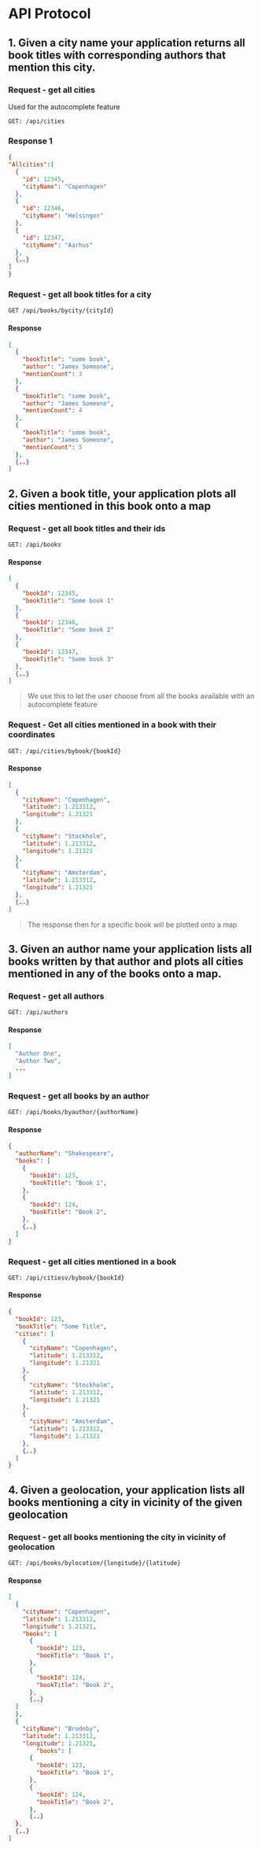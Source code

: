 # API Protocol

## 1. Given a city name your application returns all book titles with corresponding authors that mention this city.

### Request - get all cities

Used for the autocomplete feature

`GET: /api/cities`

### Response 1

```json
{
"Allcities":[
  {
    "id": 12345,
    "cityName": "Copenhagen"
  },
  {
    "id": 12346,
    "cityName": "Helsingor"
  },
  {
    "id": 12347,
    "cityName": "Aarhus"
  },
  {..}
]
}
```

### Request - get all book titles for a city

`GET /api/books/bycity/{cityId}`

#### Response

```json
[
  {
    "bookTitle": "some book", 
    "author": "James Someone",
    "mentionCount": 3
  },
  {
    "bookTitle": "some book", 
    "author": "James Someone",
    "mentionCount": 4
  },
  {
    "bookTitle": "some book", 
    "author": "James Someone",
    "mentionCount": 5
  },
  {..}
]
```

## 2. Given a book title, your application plots all cities mentioned in this book onto a map

### Request - get all book titles and their ids

`GET: /api/books`

#### Response

```json
[
  {
    "bookId": 12345,
    "bookTitle": "Some book 1"
  },
  {
    "bookId": 12346,
    "bookTitle": "Some book 2"
  },
  {
    "bookId": 12347,
    "bookTitle": "Some book 3"
  },
  {..}
]
```

> We use this to let the user choose from all the books available with an autocomplete feature

### Request - Get all cities mentioned in a book with their coordinates

`GET: /api/cities/bybook/{bookId}`

#### Response

```json
[
  {
    "cityName": "Copenhagen",
    "latitude": 1.213312,
    "longitude": 1.21321
  },
  {
    "cityName": "Stockholm",
    "latitude": 1.213312,
    "longitude": 1.21321
  },
  {
    "cityName": "Amsterdam",
    "latitude": 1.213312,
    "longitude": 1.21321
  },
  {..}
]
```

> The response then for a specific book will be plotted onto a map

## 3. Given an author name your application lists all books written by that author and plots all cities mentioned in any of the books onto a map.

### Request - get all authors

`GET: /api/authors`

#### Response

```json
[
  "Author One",
  "Author Two",
  ...
]
```

### Request - get all books by an author

`GET: /api/books/byauthor/{authorName}`

#### Response

```json
{
  "authorName": "Shakespeare",
  "books": [
    {
      "bookId": 123,
      "bookTitle": "Book 1",
    },
    {
      "bookId": 124,
      "bookTitle": "Book 2",
    },
    {..}
  ]
}
```

### Request - get all cities mentioned in a book

`GET: /api/citiesv/bybook/{bookId}`

#### Response

```json
{
  "bookId": 123,
  "bookTitle": "Some Title",
  "cities": [
    {
      "cityName": "Copenhagen",
      "latitude": 1.213312,
      "longitude": 1.21321
    },
    {
      "cityName": "Stockholm",
      "latitude": 1.213312,
      "longitude": 1.21321
    },
    {
      "cityName": "Amsterdam",
      "latitude": 1.213312,
      "longitude": 1.21321
    },
    {..}
  ]
}
```

## 4. Given a geolocation, your application lists all books mentioning a city in vicinity of the given geolocation

### Request - get all books mentioning the city in vicinity of geolocation

`GET: /api/books/bylocation/{longitude}/{latitude}`

#### Response

```json
[
  {
    "cityName": "Copenhagen",
    "latitude": 1.213312,
    "longitude": 1.21321,
    "books": [
      {
        "bookId": 123,
        "bookTitle": "Book 1",
      },
      {
        "bookId": 124,
        "bookTitle": "Book 2",
      },
      {..}
  ]
  },
  {
    "cityName": "Brodnby",
    "latitude": 1.213312,
    "longitude": 1.21321,
        "books": [
      {
        "bookId": 123,
        "bookTitle": "Book 1",
      },
      {
        "bookId": 124,
        "bookTitle": "Book 2",
      },
      {..}
  },
  {..}
]
```
